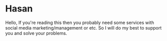 # Hasan
Hello, If you're reading this then you probably need some services with social media marketing/management or etc. So I will do my best to support you and solve your problems. 
